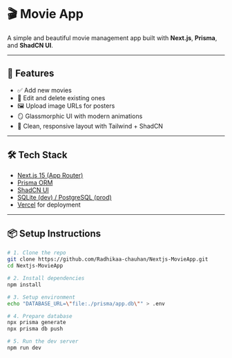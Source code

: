 # 🎬 Movie App

A simple and beautiful movie management app built with **Next.js**, **Prisma**, and **ShadCN UI**.

---

## 🚀 Features

- ✅ Add new movies
- 📝 Edit and delete existing ones
- 🖼️ Upload image URLs for posters
- 🪞 Glassmorphic UI with modern animations
- 🎨 Clean, responsive layout with Tailwind + ShadCN

---

## 🛠 Tech Stack

- [Next.js 15 (App Router)](https://nextjs.org/)
- [Prisma ORM](https://prisma.io/)
- [ShadCN UI](https://ui.shadcn.dev/)
- [SQLite (dev) / PostgreSQL (prod)](https://railway.app/)
- [Vercel](https://vercel.com/) for deployment

---

## 📦 Setup Instructions

```bash
# 1. Clone the repo
git clone https://github.com/Radhikaa-chauhan/Nextjs-MovieApp.git
cd Nextjs-MovieApp

# 2. Install dependencies
npm install

# 3. Setup environment
echo "DATABASE_URL=\"file:./prisma/app.db\"" > .env

# 4. Prepare database
npx prisma generate
npx prisma db push

# 5. Run the dev server
npm run dev


